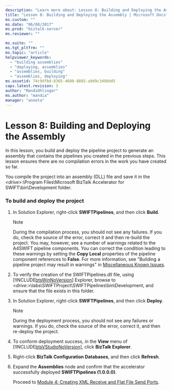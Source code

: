 ```yaml
---
description: "Learn more about: Lesson 8: Building and Deploying the Assembly"
title: "Lesson 8: Building and Deploying the Assembly | Microsoft Docs"
ms.custom: ""
ms.date: "06/08/2017"
ms.prod: "biztalk-server"
ms.reviewer: ""

ms.suite: ""
ms.tgt_pltfrm: ""
ms.topic: "article"
helpviewer_keywords: 
  - "building assemblies"
  - "deploying, assemblies"
  - "assemblies, building"
  - "assemblies, deploying"
ms.assetid: 74c9dfbd-8365-4600-8885-a9d9c3490dd5
caps.latest.revision: 3
author: "MandiOhlinger"
ms.author: "mandia"
manager: "anneta"
---
```

# Lesson 8: Building and Deploying the Assembly
In this lesson, you build and deploy the pipeline project to generate an assembly that contains the pipelines you created in the previous steps. This lesson ensures there are no compilation errors in the work you have created so far.  
  
 You compile the project into an assembly (DLL) file and save it in the \<*drive*\>:\Program Files\Microsoft BizTalk Accelerator for SWIFT\bin\Development folder.  
  
### To build and deploy the project  
  
1. In Solution Explorer, right-click **SWIFTPipelines**, and then click **Build**.  
  
   > [!NOTE]
   >  During the compilation process, you should not see any failures. If you do, check the source of the error, correct it and then re-build the project. You may, however, see a number of warnings related to the A4SWIFT pipeline components. You can correct the condition leading to these warnings by setting the **Copy Local** properties of the pipeline component references to **False**. For more information, see "Building a pipeline project may result in warnings" in [Miscellaneous Known Issues](/previous-versions/).  
  
2. To verify the creation of the SWIFTPipelines.dll file, using [!INCLUDE[btsWinNoVersion](../../includes/btswinnoversion-md.md)] Explorer, browse to \<*drive*:\>\labs\SWIFTProject\SWIFTPipelines\bin\Development, and ensure that the file exists in this folder.  
  
3. In Solution Explorer, right-click **SWIFTPipelines**, and then click **Deploy**.  
  
   > [!NOTE]
   >  During the deployment process, you should not see any failures or warnings. If you do, check the source of the error, correct it, and then re-deploy the project.  
  
4. To conform deployment success, in the **View** menu of [!INCLUDE[btsVStudioNoVersion](../../includes/btsvstudionoversion-md.md)], click **BizTalk Explorer**.  
  
5. Right-click **BizTalk Configuration Databases**, and then click **Refresh**.  
  
6. Expand the **Assemblies** node and confirm that the accelerator successfully deployed **SWIFTPipelines (1.0.0.0)**.  
  
   Proceed to [Module 4: Creating XML Receive and Flat File Send Ports](../../adapters-and-accelerators/accelerator-swift/module-4-adding-an-xml-receive-location-and-flat-file-send-port.md).